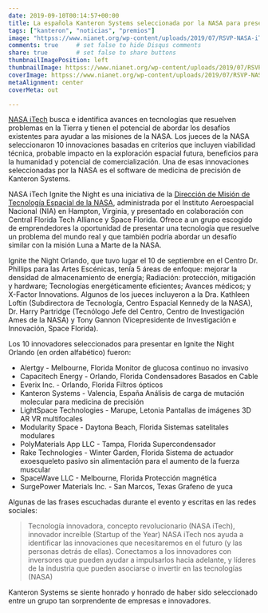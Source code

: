 ```yaml
---
date: 2019-09-10T00:14:57+00:00
title: La española Kanteron Systems seleccionada por la NASA para presentar su tecnología en un evento en Florida
tags: ["kanteron", "noticias", "premios"]
image: "httpss://www.nianet.org/wp-content/uploads/2019/07/RSVP-NASA-iTech-Ignite-the-Night-Orlando-compressed.jpg"
comments: true     # set false to hide Disqus comments  
share: true        # set false to share buttons
thumbnailImagePosition: left
thumbnailImage: httpss://www.nianet.org/wp-content/uploads/2019/07/RSVP-NASA-iTech-Ignite-the-Night-Orlando-compressed.jpg
coverImage: httpss://www.nianet.org/wp-content/uploads/2019/07/RSVP-NASA-iTech-Ignite-the-Night-Orlando-compressed.jpg
metaAlignment: center
coverMeta: out

---
```


[NASA iTech](httpss://www.nasaitech.com) busca e identifica avances en tecnologías que resuelven problemas en la Tierra y tienen el potencial de abordar los desafíos existentes para ayudar a las misiones de la NASA. Los jueces de la NASA seleccionaron 10 innovaciones basadas en criterios que incluyen viabilidad técnica, probable impacto en la exploración espacial futura, beneficios para la humanidad y potencial de comercialización. Una de esas innovaciones seleccionadas por la NASA es el software de medicina de precisión de Kanteron Systems.

<!--more-->

NASA iTech Ignite the Night es una iniciativa de la [Dirección de Misión de Tecnología Espacial de la NASA](httpss://www.nasa.gov/directorates/spacetech/home), administrada por el Instituto Aeroespacial Nacional (NIA) en Hampton, Virginia, y presentado en colaboración con Central Florida Tech Alliance y Space Florida. Ofrece a un grupo escogido de emprendedores la oportunidad de presentar una tecnología que resuelve un problema del mundo real y que también podría abordar un desafío similar con la misión Luna a Marte de la NASA.

Ignite the Night Orlando, que tuvo lugar el 10 de septiembre en el Centro Dr. Phillips para las Artes Escénicas, tenía 5 áreas de enfoque: mejorar la densidad de almacenamiento de energía; Radiación: protección, mitigación y hardware; Tecnologías energéticamente eficientes; Avances médicos; y X-Factor Innovations. Algunos de los jueces incluyeron a la Dra. Kathleen Loftin (Subdirectora de Tecnología, Centro Espacial Kennedy de la NASA), Dr. Harry Partridge (Tecnólogo Jefe del Centro, Centro de Investigación Ames de la NASA) y Tony Gannon (Vicepresidente de Investigación e Innovación, Space Florida).

Los 10 innovadores seleccionados para presentar en Ignite the Night Orlando (en orden alfabético) fueron:

* Alertgy - Melbourne, Florida
Monitor de glucosa continuo no invasivo
* Capacitech Energy - Orlando, Florida
Condensadores Basados ​​en Cable
* Everix Inc. - Orlando, Florida
Filtros ópticos
* Kanteron Systems - Valencia, España
Análisis de carga de mutación molecular para medicina de precisión
* LightSpace Technologies - Marupe, Letonia
Pantallas de imágenes 3D AR VR multifocales
* Modularity Space - Daytona Beach, Florida
Sistemas satelitales modulares
* PolyMaterials App LLC - Tampa, Florida
Supercondensador
* Rake Technologies - Winter Garden, Florida
Sistema de actuador exoesqueleto pasivo sin alimentación para el aumento de la fuerza muscular
* SpaceWave LLC - Melbourne, Florida
Protección magnética
* SurgePower Materials Inc. - San Marcos, Texas
Grafeno de yuca

Algunas de las frases escuchadas durante el evento y escritas en las redes sociales:
> Tecnología innovadora, concepto revolucionario (NASA iTech), innovador increíble (Startup of the Year)
> NASA iTech nos ayuda a identificar las innovaciones que necesitaremos en el futuro (y las personas detrás de ellas). Conectamos a los innovadores con inversores que pueden ayudar a impulsarlos hacia adelante, y líderes de la industria que pueden asociarse o invertir en las tecnologías (NASA)

Kanteron Systems se siente honrado y honrado de haber sido seleccionado entre un grupo tan sorprendente de empresas e innovadores.

<script src="httpss://cdn.jsdelivr.net/npm/publicalbum@latest/embed-ui.min.js" async></script>
<div class="pa-gallery-player-widget" style="width:100%; height:480px; display:none;"
  data-link="httpss://photos.app.goo.gl/X6WSHZQhKrtN9fd19"
  data-title="10 new photos by Jorge Cortell">
  <object data="httpss://lh3.googleusercontent.com/byvXelT-R1la1naNkEnKEPyatA3GtPw_67I3RqijWq_fj1dL4G-ff9cOVc41BWdiEB-47-ucPlBUKa1zoPnaVhb0Z9kLnCkUYLDM07L3xAMjCnazd2CA2MDBqKZZpYR10m3L8j-wwl0=w1920-h1080"></object>
  <object data="httpss://lh3.googleusercontent.com/p_eJQ1oHFwy6KutRxYQKXg0eHrk0GQbiqfUWbn2l23RIYBFAhpLw-EC-xwnsFpR8qPhFavgMNRSiluRSdJ7pnAZzLslbgeUddaBVUNeUh7QJtY-W-0F7_rjeR3TcGQDPx-rejbL2ONU=w1920-h1080"></object>
  <object data="httpss://lh3.googleusercontent.com/Np5WW-JZkgeD5sOjKfuat3PrUh8BJwXTWPS1hLrtbEU1Er1LCf9DuysuE4IAFTCtMIYKmJwKAhM8Mchh3Res5aXt955KDJcYVcT8EwXomk_WDTBTblKBRGiZXby4PFtatHBhOXdE56M=w1920-h1080"></object>
  <object data="httpss://lh3.googleusercontent.com/gdlGPaqDPKEy9DqK7QrFRcmSeidG85epLbfI6gUvbIy84x5kVHPwlhlWckVttexlIkgtfT5WqoiUtBLPWadnLwjWklH8kltbIfLZP7yKJIDtA-LfyQAhGVOG6HmUGIKHsKnix0bJDBk=w1920-h1080"></object>
  <object data="httpss://lh3.googleusercontent.com/His48CZ70JElIzvwndiq4vqUajjHTUNEjfE6Lubu_gE_f6nupsfuYtrpxI6GbbJzk52AAzHcd13SuPGX2WlZlXoTFHNnuWeuRz4qQ-Nj8VplyfawPHZFjD-MlsjPKS_3iWKzp-J_jT0=w1920-h1080"></object>
  <object data="httpss://lh3.googleusercontent.com/C7H-P_nEOBaM_gI-3gxvNbGQxpKlTnIetCJIr8ICgRVP40aOrMptJkzvA2N0quTUTs46uZO8M-Gmp4Df4ipSttcmnJ46tFEEY0FkugD7jjTETGIvRF6f-MD4R7tlnVu1X8lB4H-BdvA=w1920-h1080"></object>
  <object data="httpss://lh3.googleusercontent.com/ZWDuVQA8ML8_Fc0IFCUEwFbmTW6EvynI0wbBZ5BoTz65DwNyb1XsE834cP6yH8ntsbc3Pj8h_sYPI5D82antOE6xzNioTDVs_7IsZZ0JODJsmdydPiA7v32XnSel3J4zlaXn_X6872s=w1920-h1080"></object>
  <object data="httpss://lh3.googleusercontent.com/v7Jl7FwMt3fvpZR0L2mJZcvoGVhoy20fwrj6BpEcf5wsEL6bAEJhVZCA7-wEBndtf-4_wvGRi58CUGrTKA53YPdHIFF7y6qQPt2WFkLhSAUSgU8wXzDVqbat7NmPWN5HOg4yRxbRhbk=w1920-h1080"></object>
  <object data="httpss://lh3.googleusercontent.com/bdVJ44w_G5MmE3Wd5XDyaxxWGRUeb0IWz2XppvqEVUns8AWp6Xmn-6PDo--ntQD9yQ4gRfAnNLbDlq3zMppYuJ0yJSprSLjAoK4vng9BEbzjJEVk5HzX_sgWw25OZFnImvBR3NOHm8Y=w1920-h1080"></object>
  <object data="httpss://lh3.googleusercontent.com/BvRMAuEPz2DB8rxZZ3dvaY_h0RRm7ZTH2hF96R055NDFOXaDD4TKWOJG1zS89TZ0nlBkOfTSSeq9nqCYTrR-sbY7VyF-5ZjXG8v8jkszGoJxcSy7I-Uf2jT1lI79xZp4lRr_51QIo9w=w1920-h1080"></object>
</div>
